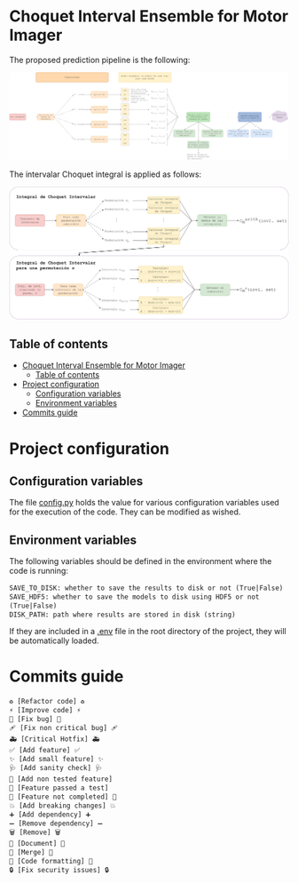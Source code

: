 # Choquet Interval Ensemble for Motor Imager

The proposed prediction pipeline is the following:

![Prediction pipeline](/prediction_pipeline.png)

The intervalar Choquet integral is applied as follows:

![Intervalar Choquet integral](/int_choquet_integ.png)

## Table of contents

- [Choquet Interval Ensemble for Motor Imager](#choquet-interval-ensemble-for-motor-imager)
  - [Table of contents](#table-of-contents)
- [Project configuration](#project-configuration)
  - [Configuration variables](#configuration-variables)
  - [Environment variables](#environment-variables)
- [Commits guide](#commits-guide)

# Project configuration

## Configuration variables

The file [config.py](src/config.py) holds the value for various configuration variables used for the execution of the code. They can be modified as wished.

## Environment variables

The following variables should be defined in the environment where the code is running:

```
SAVE_TO_DISK: whether to save the results to disk or not (True|False)
SAVE_HDF5: whether to save the models to disk using HDF5 or not (True|False)
DISK_PATH: path where results are stored in disk (string)
```

If they are included in a [.env](.env) file in the root directory of the project, they will be automatically loaded.

# Commits guide

```
♻️ [Refactor code] ♻️
⚡️ [Improve code] ⚡️
🐛 [Fix bug] 🐛
🩹 [Fix non critical bug] 🩹
🚑️ [Critical Hotfix] 🚑️
✅ [Add feature] ✅
✨ [Add small feature] ✨
🩺 [Add sanity check] 🩺
🧪 [Add non tested feature]
🎉 [Feature passed a test]
🚧 [Feature not completed] 🚧
💥 [Add breaking changes] 💥
➕ [Add dependency] ➕
➖ [Remove dependency] ➖
🗑️ [Remove] 🗑️
📝 [Document] 📝
🔀 [Merge] 🔀
🎨 [Code formatting] 🎨
🔒️ [Fix security issues] 🔒️
```
